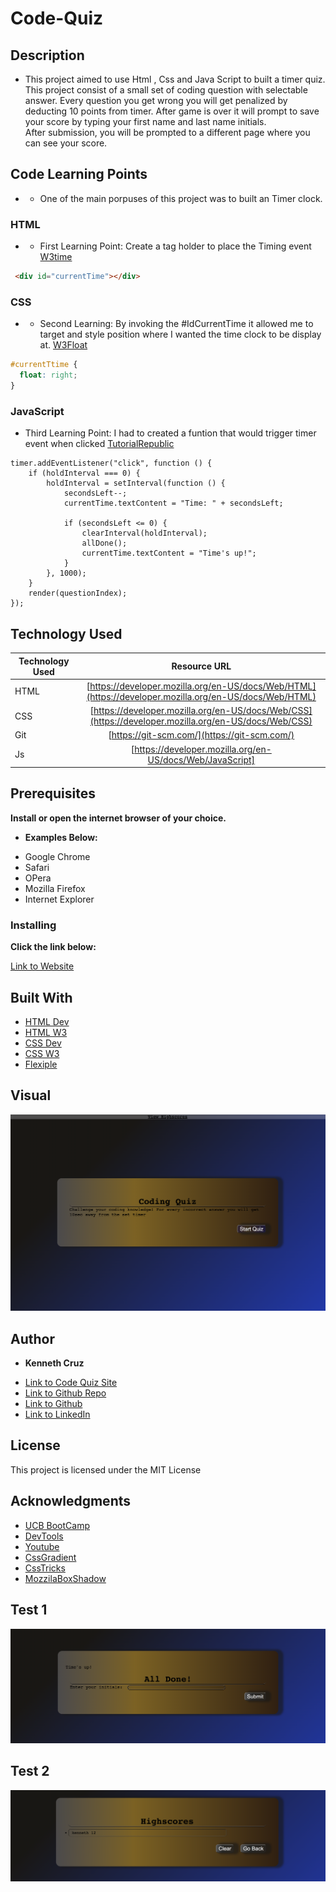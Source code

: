 # Code-Quiz

## **Description**

* This project aimed to use Html , Css and Java Script to built a timer quiz. 
This project consist of a small set of coding question with selectable answer. Every question you get wrong you will get penalized by deducting 10 points from timer. 
After game is over it will prompt to save your score by typing your first name and last name initials.  
After submission, you will be prompted to a different page where you can see your score.

## **Code Learning Points**

- * One of the main porpuses of this project was to built an Timer clock. 

### HTML

- * First Learning Point: Create a tag holder to place the Timing event [W3time](https://www.w3schools.com/js/js_timing.asp)

```html
 <div id="currentTime"></div>
  ```

### CSS
- * Second  Learning: By invoking the #IdCurrentTime it allowed me to target and style position where I wanted the time clock to be display at. [W3Float](https://www.w3schools.com/css/css_float.asp)

```css
#currentTtime {
  float: right;
}
```
### JavaScript

  * Third Learning Point: I had to created a funtion that would trigger timer event when clicked [TutorialRepublic](https://www.tutorialrepublic.com/javascript-tutorial/javascript-timers.php)

```Js
timer.addEventListener("click", function () {
    if (holdInterval === 0) {
        holdInterval = setInterval(function () {
            secondsLeft--;
            currentTime.textContent = "Time: " + secondsLeft;

            if (secondsLeft <= 0) {
                clearInterval(holdInterval);
                allDone();
                currentTime.textContent = "Time's up!";
            }
        }, 1000);
    }
    render(questionIndex);
});

```

## **Technology Used**

| Technology Used         | Resource URL           | 
| ------------- |:-------------:| 
| HTML    | [https://developer.mozilla.org/en-US/docs/Web/HTML](https://developer.mozilla.org/en-US/docs/Web/HTML)|  
| CSS     | [https://developer.mozilla.org/en-US/docs/Web/CSS](https://developer.mozilla.org/en-US/docs/Web/CSS)      |   
| Git | [https://git-scm.com/](https://git-scm.com/)     |    
| Js  | [https://developer.mozilla.org/en-US/docs/Web/JavaScript]  | 

## **Prerequisites**

**Install or open the internet browser of your choice.**

*  **Examples Below:**

- Google Chrome
- Safari
- OPera
- Mozilla Firefox
- Internet Explorer

### **Installing**

**Click the link below:** 

[Link to Website](https://cruzkenneth504.github.io/code-quiz/)

## **Built With**

* [HTML Dev](https://developer.mozilla.org/en-US/docs/Web/HTML)
* [HTML W3](https://www.w3schools.com/html/default.asp)   
* [CSS Dev](https://developer.mozilla.org/en-US/docs/Web/CSS)
* [CSS W3](https://www.w3schools.com/css/default.asp)
* [Flexiple](https://flexiple.com/javascript/javascript-clock/)

## **Visual**

[![Image](./assets/imgs/screen1.png)](https://github.com/Cruzkenneth504.io/code-quiz)


## **Author**

* **Kenneth Cruz** 


- [Link to Code Quiz Site](https://github.com/Cruzkenneth504.io/code-quiz)
- [Link to Github Repo](https://github.com/Cruzkenneth504/code-quiz)
- [Link to Github](https://github.com/cruzkenneth504)
- [Link to LinkedIn](linkedin.com/in/cruzkenneth504)

       
## **License**

This project is licensed under the MIT License

## **Acknowledgments**

* [UCB BootCamp](https://bootcamp.berkeley.edu/)
* [DevTools](https://dev.to/)
* [Youtube](https://www.youtube.com/)
* [CssGradient](https://cssgradient.io/)
* [CssTricks](https://css-tricks.com/snippets/css/a-guide-to-flexbox/)
* [MozzilaBoxShadow](https://developer.mozilla.org/en-US/docs/Web/CSS/box-shadow)

## **Test 1**
<!---Unable to provide video testing due to computer version not meeting the github large files standards --->
![Site test test 1](./assets/imgs/screen3.png)
## **Test 2**
![Site test test 2](./assets/imgs/screen4.png)
